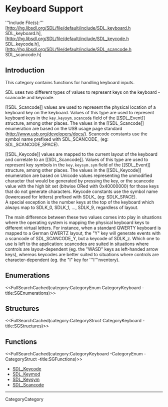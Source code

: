 
# Keyboard Support

'''Include File(s):'''  [http://hg.libsdl.org/SDL/file/default/include/SDL_keyboard.h SDL_keyboard.h], [http://hg.libsdl.org/SDL/file/default/include/SDL_keycode.h SDL_keycode.h], [http://hg.libsdl.org/SDL/file/default/include/SDL_scancode.h SDL_scancode.h]



## Introduction

This category contains functions for handling keyboard inputs.  

SDL uses two different types of values to represent keys on the keyboard - scancode and keycode.

[[SDL_Scancode]] values are used to represent the physical location of a keyboard key on the keyboard. Values of this type are used to represent keyboard keys in the <code>key.keysym.scancode</code> field of the [[SDL_Event]] structure, among other places. The values in the [[SDL_Scancode]] enumeration are based on the USB usage page standard (http://www.usb.org/developers/docs/).  Scancode constants use the symbol name prefixed with SDL_SCANCODE_ (eg: SDL_SCANCODE_SPACE). 

[[SDL_Keycode]] values are mapped to the current layout of the keyboard and correlate to an [[SDL_Scancode]]. Values of this type are used to represent key symbols in the <code>key.keysym.sym</code> field of the [[SDL_Event]] structure, among other places. The values in the [[SDL_Keycode]] enumeration are based on Unicode values representing the unmodified character that would be generated by pressing the key, or the scancode value with the high bit set (bitwise ORed with 0x40000000) for those keys that do not generate characters.  Keycode constants use the symbol name (lowercased for letters) prefixed with SDLK_ (eg: SDLK_SPACE).<br/>
A special exception is the number keys at the top of the keyboard which always map to SDLK_0, SDLK_1, ..., SDLK_9, regardless of layout.

The main difference between these two values comes into play in situations where the operating system is mapping the physical keyboard keys to different virtual letters. For instance, when a standard QWERTY keyboard is mapped to a German QWERTZ layout, the "Y" key will generate events with a scancode of SDL_SCANCODE_Y, but a keycode of SDLK_z. Which one to use is left to the application: scancodes are suited in situations where controls are layout-dependent (eg. the "WASD" keys as left-handed arrow keys), whereas keycodes are better suited to situations where controls are character-dependent (eg. the "I" key for '''I'''nventory).

## Enumerations
<<FullSearchCached(category:CategoryEnum CategoryKeyboard -title:SGEnumerations)>>

## Structures
<<FullSearchCached(category:CategoryStruct CategoryKeyboard -title:SGStructures)>>

## Functions
<<FullSearchCached(category:CategoryKeyboard -CategoryEnum -CategoryStruct -title:SGFunctions)>>

<!-- BEGIN CATEGORY LIST -->
- [SDL_Keycode](SDL_Keycode)
- [SDL_Keymod](SDL_Keymod)
- [SDL_Keysym](SDL_Keysym)
- [SDL_Scancode](SDL_Scancode)
<!-- END CATEGORY LIST -->
----
CategoryCategory
